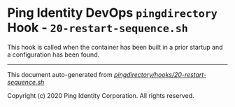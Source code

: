 
# Ping Identity DevOps `pingdirectory` Hook - `20-restart-sequence.sh`
 This hook is called when the container has been built in a prior startup
 and a configuration has been found.

---
This document auto-generated from _[pingdirectory/hooks/20-restart-sequence.sh](https://github.com/pingidentity/pingidentity-docker-builds/blob/master/pingdirectory/hooks/20-restart-sequence.sh)_

Copyright (c)  2020 Ping Identity Corporation. All rights reserved.
